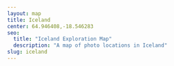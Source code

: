 ```yaml
---
layout: map
title: Iceland
center: 64.946408,-18.546283
seo:
  title: "Iceland Exploration Map"
  description: "A map of photo locations in Iceland"
slug: iceland
---
```

